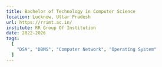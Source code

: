 ```yaml
---
title: Bachelor of Technology in Computer Science
location: Lucknow, Uttar Pradesh
url: https://rrimt.ac.in/
institute: RR Group Of Institution
date: 2022-2026
tags:
  [
    "DSA", "DBMS", "Computer Network", "Operating System"
  ]
---
```

